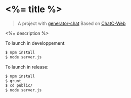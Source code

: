 # <%= title %>
> A project with [generator-chat](https://github.com/cedced19/generator-chat)
> Based on [ChatC-Web](https://github.com/cedced19/ChatC-Web)

<%= description %>


To launch in developpement:

```bash
$ npm install
$ node server.js
```

To launch in release:

```bash
$ npm install
$ grunt
$ cd public/
$ node server.js
```
